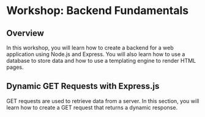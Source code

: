 # Workshop: Backend Fundamentals

## Overview

In this workshop, you will learn how to create a backend for a web application using Node.js and Express. You will also learn how to use a database to store data and how to use a templating engine to render HTML pages.

## Dynamic GET Requests with Express.js

GET requests are used to retrieve data from a server. In this section, you will learn how to create a GET request that returns a dynamic response.



